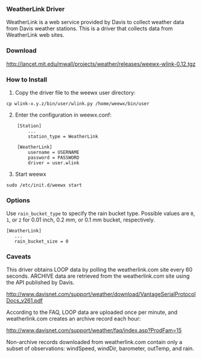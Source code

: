 ### WeatherLink Driver

WeatherLink is a web service provided by Davis to collect weather data from Davis weather stations.
This is a driver that collects data from WeatherLink web sites.

### Download

http://lancet.mit.edu/mwall/projects/weather/releases/weewx-wlink-0.12.tgz

### How to Install

1.  Copy the driver file to the weewx user directory:

```
cp wlink-x.y.z/bin/user/wlink.py /home/weewx/bin/user
```

2.  Enter the configuration in weewx.conf:

```
    [Station]
        ...
        station_type = WeatherLink

    [WeatherLink]
        username = USERNAME
        password = PASSWORD
        driver = user.wlink
```

3.  Start weewx

```
sudo /etc/init.d/weewx start
```

### Options

Use `rain_bucket_type` to specify the rain bucket type.  Possible values are `0`, `1`, or `2` for 0.01 inch, 0.2 mm, or 0.1 mm bucket, respectively.

```
[WeatherLink]
   ...
   rain_bucket_size = 0
```

### Caveats

This driver obtains LOOP data by polling the weatherlink.com site every 60 seconds.  ARCHIVE data are retrieved from the weatherlink.com site using the API published by Davis.

http://www.davisnet.com/support/weather/download/VantageSerialProtocolDocs_v261.pdf

According to the FAQ, LOOP data are uploaded once per minute, and weatherlink.com creates an archive record each hour:

http://www.davisnet.com/support/weather/faq/index.asp?ProdFam=15

Non-archive records downloaded from weatherlink.com contain only a subset of observations: windSpeed, windDir, barometer, outTemp, and rain.